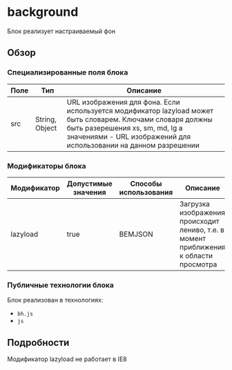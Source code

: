 # background

Блок реализует настраиваемый фон

## Обзор

### Специализированные поля блока

| Поле | Тип | Описание |
| ----------- | ------------------- | -------- |
| src | String, Object | URL изображения для фона. Если используется модификатор lazyload может быть словарем. Ключами словаря должны быть разерешения xs, sm, md, lg а значениями - URL изображений для использовании на данном разрешении |

### Модификаторы блока

| Модификатор | Допустимые значения | Способы использования | Описание |
| ----------- | ------------------- | -------------------- | -------- |
| lazyload | true | BEMJSON | Загрузка изображения происходит лениво, т.е. в момент приближения к области просмотра |

### Публичные технологии блока

Блок реализован в технологиях:

* `bh.js`
* `js`

## Подробности

Модификатор lazyload не работает в IE8